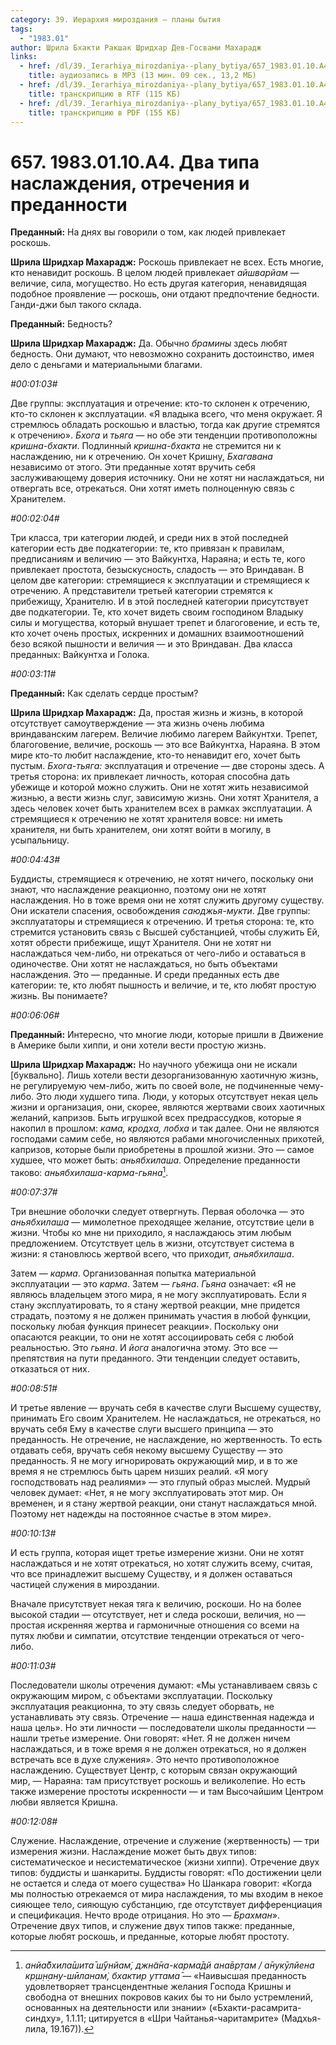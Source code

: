 ```yaml
---
category: 39. Иерархия мироздания — планы бытия
tags:
  - "1983.01"
author: Шрила Бхакти Ракшак Шридхар Дев-Госвами Махарадж
links:
  - href: /dl/39._Ierarhiya_mirozdaniya--plany_bytiya/657_1983.01.10.A4_SridharMj_Dva_tipa_naslazhdenija_otrechenija_i_predannosti.mp3
    title: аудиозапись в MP3 (13 мин. 09 сек., 13,2 МБ)
  - href: /dl/39._Ierarhiya_mirozdaniya--plany_bytiya/657_1983.01.10.A4_SridharMj_Dva_tipa_naslazhdenija_otrechenija_i_predannosti.rtf
    title: транскрипцию в RTF (115 КБ)
  - href: /dl/39._Ierarhiya_mirozdaniya--plany_bytiya/657_1983.01.10.A4_SridharMj_Dva_tipa_naslazhdenija_otrechenija_i_predannosti.pdf
    title: транскрипцию в PDF (155 КБ)
---
```


# 657. 1983.01.10.A4. Два типа наслаждения, отречения и преданности

**Преданный:** На днях вы говорили о том, как людей привлекает роскошь.

**Шрила Шридхар Махарадж:** Роскошь привлекает не всех. Есть многие, кто ненавидит роскошь. В целом людей привлекает *айшварйам* — величие, сила, могущество. Но есть другая категория, ненавидящая подобное проявление — роскошь, они отдают предпочтение бедности. Ганди-джи был такого склада.

**Преданный:** Бедность?

**Шрила Шридхар Махарадж:** Да. Обычно *брамины* здесь любят бедность. Они думают, что невозможно сохранить достоинство, имея дело с деньгами и материальными благами.

*#00:01:03#*

Две группы: эксплуатация и отречение: кто-то склонен к отречению, кто-то склонен к эксплуатации. «Я владыка всего, что меня окружает. Я стремлюсь обладать роскошью и властью, тогда как другие стремятся к отречению». *Бхога* и *тьяга* — но обе эти тенденции противоположны *кришна-бхакти*. Подлинный *кришна-бхакта* не стремится ни к наслаждению, ни к отречению. Он хочет Кришну, *Бхагавана* независимо от этого. Эти преданные хотят вручить себя заслуживающему доверия источнику. Они не хотят ни наслаждаться, ни отвергать все, отрекаться. Они хотят иметь полноценную связь с Хранителем.

*#00:02:04#*

Три класса, три категории людей, и среди них в этой последней категории есть две подкатегории: те, кто привязан к правилам, предписаниям и величию — это Вайкунтха, Нараяна; и есть те, кого привлекает простота, безыскусность, сладость — это Вриндаван. В целом две категории: стремящиеся к эксплуатации и стремящиеся к отречению. А представители третьей категории стремятся к прибежищу, Хранителю. И в этой последней категории присутствует две подкатегории. Те, кто хочет видеть своим господином Владыку силы и могущества, который внушает трепет и благоговение, и есть те, кто хочет очень простых, искренних и домашних взаимоотношений безо всякой пышности и величия — и это Вриндаван. Два класса преданных: Вайкунтха и Голока.

*#00:03:11#*

**Преданный:** Как сделать сердце простым?

**Шрила Шридхар Махарадж:** Да, простая жизнь и жизнь, в которой отсутствует самоутверждение — эта жизнь очень любима вриндаванским лагерем. Величие любимо лагерем Вайкунтхи. Трепет, благоговение, величие, роскошь — это все Вайкунтха, Нараяна. В этом мире кто-то любит наслаждение, кто-то ненавидит его, хочет быть пустым. *Бхога-тьяга:* эксплуатация и отречение — две стороны здесь. А третья сторона: их привлекает личность, которая способна дать убежище и которой можно служить. Они не хотят жить независимой жизнью, а вести жизнь слуг, зависимую жизнь. Они хотят Хранителя, а здесь человек хочет быть хранителем всех в рамках эксплуатации. А стремящиеся к отречению не хотят хранителя вовсе: ни иметь хранителя, ни быть хранителем, они хотят войти в могилу, в усыпальницу.

*#00:04:43#*

Буддисты, стремящиеся к отречению, не хотят ничего, поскольку они знают, что наслаждение реакционно, поэтому они не хотят наслаждения. Но в тоже время они не хотят служить другому существу. Они искатели спасения, освобождения *саюджья-мукти*. Две группы: эксплуататоры и стремящиеся к отречению. И третья сторона: те, кто стремится установить связь с Высшей субстанцией, чтобы служить Ей, хотят обрести прибежище, ищут Хранителя. Они не хотят ни наслаждаться чем-либо, ни отрекаться от чего-либо и оставаться в одиночестве. Они хотят не наслаждаться, но быть объектами наслаждения. Это — преданные. И среди преданных есть две категории: те, кто любят пышность и величие, и те, кто любят простую жизнь. Вы понимаете?

*#00:06:06#*

**Преданный:** Интересно, что многие люди, которые пришли в Движение в Америке были хиппи, и они хотели вести простую жизнь.

**Шрила Шридхар Махарадж:** Но научного убежища они не искали [буквально]. Лишь хотели вести дезорганизованную хаотичную жизнь, не регулируемую чем-либо, жить по своей воле, не подчиненные чему-либо. Это люди худшего типа. Люди, у которых отсутствует некая цель жизни и организация, они, скорее, являются жертвами своих хаотичных желаний, капризов. Быть игрушкой всех предрассудков, которые я накопил в прошлом: *кама, кродха, лобха* и так далее. Они не являются господами самим себе, но являются рабами многочисленных прихотей, капризов, которые были приобретены в прошлой жизни. Это — самое худшее, что может быть: *аньябхилаша*. Определение преданности таково: *аньябхилаша-карма-гьяна*[^_ftn1].

*#00:07:37#*

Три внешние оболочки следует отвергнуть. Первая оболочка — это *аньябхилаша* — мимолетное преходящее желание, отсутствие цели в жизни. Чтобы ко мне ни приходило, я наслаждаюсь этим любым предложением. Отсутствует цель в жизни, отсутствует система в жизни: я становлюсь жертвой всего, что приходит, *аньябхилаша*.

Затем — *карма*. Организованная попытка материальной эксплуатации — это *карма*. Затем — *гьяна*. *Гьяна* означает: «Я не являюсь владельцем этого мира, я не могу эксплуатировать. Если я стану эксплуатировать, то я стану жертвой реакции, мне придется страдать, поэтому я не должен принимать участия в любой функции, поскольку любая функция принесет реакции». Поскольку они опасаются реакции, то они не хотят ассоциировать себя с любой реальностью. Это *гьяна*. И *йога* аналогична этому. Это все — препятствия на пути преданного. Эти тенденции следует оставить, отказаться от них.

*#00:08:51#*

И третье явление — вручать себя в качестве слуги Высшему существу, принимать Его своим Хранителем. Не наслаждаться, не отрекаться, но вручать себя Ему в качестве слуги высшего принципа — это преданность. Не отречение, не наслаждение, но жертвенность. То есть отдавать себя, вручать себя некому высшему Существу — это преданность. Я не могу игнорировать окружающий мир, и в то же время я не стремлюсь быть царем низших реалий. «Я могу господствовать над реалиями» — это глупый образ мыслей. Мудрый человек думает: «Нет, я не могу эксплуатировать этот мир. Он временен, и я стану жертвой реакции, они станут наслаждаться мной. Поэтому нет надежды на постоянное счастье в этом мире».

*#00:10:13#*

И есть группа, которая ищет третье измерение жизни. Они не хотят наслаждаться и не хотят отрекаться, но хотят служить всему, считая, что все принадлежит высшему Существу, и я должен оставаться частицей служения в мироздании.

Вначале присутствует некая тяга к величию, роскоши. Но на более высокой стадии — отсутствует, нет и следа роскоши, величия, но — простая искренняя жертва и гармоничные отношения со всеми на путях любви и симпатии, отсутствие тенденции отрекаться от чего-либо.

*#00:11:03#*

Последователи школы отречения думают: «Мы устанавливаем связь с окружающим миром, с объектами эксплуатации. Поскольку эксплуатация реакционна, то эту связь следует оборвать, не устанавливать эту связь. Отречение — наша единственная надежда и наша цель». Но эти личности — последователи школы преданности — нашли третье измерение. Они говорят: «Нет. Я не должен ничем наслаждаться, и в тоже время я не должен отрекаться, но я должен встречать все в духе служения». Это нечто противоположное наслаждению. Существует Центр, с которым связан окружающий мир, — Нараяна: там присутствует роскошь и великолепие. Но есть также измерение простоты искренности — и там Высочайшим Центром любви является Кришна.

*#00:12:08#*

Служение. Наслаждение, отречение и служение (жертвенность) — три измерения жизни. Наслаждение может быть двух типов: систематическое и несистематическое (жизни хиппи). Отречение двух типов: буддисты и шанкариты. Буддисты говорят: «По достижении цели не остается и следа от моего существа» Но Шанкара говорит: «Когда мы полностью отрекаемся от мира наслаждения, то мы входим в некое сияющее тело, сияющую субстанцию, где отсутствует дифференциация и спецификация. Нечто вроде отрицания. Но это — *Брахман*». Отречение двух типов, и служение двух типов также: преданные, которые любят роскошь, и преданные, которые любят простоту.



[^_ftn1]: *анйа̄бхила̄шита̄ ш́ӯнйам̇, джн̃а̄на-карма̄дй ана̄вр̣там / а̄нукӯлйена кр̣ш̣н̣ану-шӣланам̇, бхактир уттама̄* — «Наивысшая преданность удовлетворяет трансцендентные желания Господа Кришны и свободна от внешних покровов каких бы то ни было устремлений, основанных на деятельности или знании» («Бхакти-расамрита-синдху», 1.1.11; цитируется в «Шри Чайтанья-чаритамрите» (Мадхья-лила, 19.167)).

